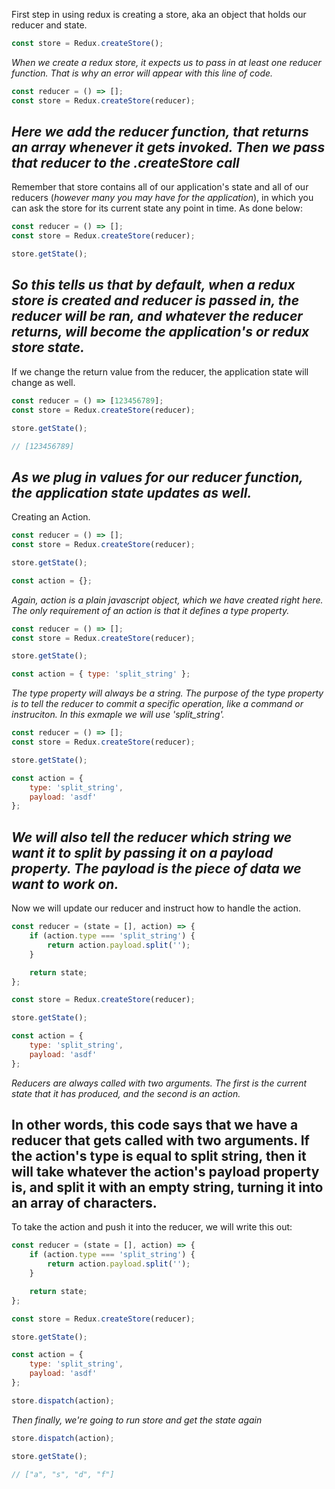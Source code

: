 First step in using redux is creating a store, aka an object that holds our reducer and state.

```javascript
const store = Redux.createStore();
``` 
*When we create a redux store, it expects us to pass in at least one reducer function. That is why an error will appear with this line of code.*

```javascript
const reducer = () => [];
const store = Redux.createStore(reducer);
```
*Here we add the reducer function, that returns an array whenever it gets invoked. Then we pass that reducer to the .createStore call*
---

Remember that store contains all of our application's state and all of our reducers (*however many you may have for the application*), in which you can ask the store for its current state any point in time. As done below:
```javascript
const reducer = () => [];
const store = Redux.createStore(reducer);

store.getState();
```
*So this tells us that by default, when a redux store is created and reducer is passed in, the reducer will be ran, and whatever the reducer returns, will become the application's or redux store state.*
---

If we change the return value from the reducer, the application state will change as well.
```javascript
const reducer = () => [123456789];
const store = Redux.createStore(reducer);

store.getState();

// [123456789]
```
*As we plug in values for our reducer function, the application state updates as well.*
---

Creating an Action.
```javascript
const reducer = () => [];
const store = Redux.createStore(reducer);

store.getState();

const action = {};
```
*Again, action is a plain javascript object, which we have created right here. The only requirement of an action is that it defines a type property.*

```javascript
const reducer = () => [];
const store = Redux.createStore(reducer);

store.getState();

const action = { type: 'split_string' };
```
*The type property will always be a string. The purpose of the type property is to tell the reducer to commit a specific operation, like a command or instruciton. In this exmaple we will use 'split_string'.*

```javascript
const reducer = () => [];
const store = Redux.createStore(reducer);

store.getState();

const action = { 
    type: 'split_string', 
    payload: 'asdf' 
};
```
*We will also tell the reducer which string we want it to split by passing it on a payload property. The payload is the piece of data we want to work on.*
---

Now we will update our reducer and instruct how to handle the action.
```javascript
const reducer = (state = [], action) => {
    if (action.type === 'split_string') {
        return action.payload.split('');
    }

    return state;
};

const store = Redux.createStore(reducer);

store.getState();

const action = { 
    type: 'split_string', 
    payload: 'asdf' 
};
```
*Reducers are always called with two arguments. The first is the current state that it has produced, and the second is an action.*  

In other words, this code says that we have a reducer that gets called with two arguments. If the action's type is equal to split string, then it will take whatever the action's payload property is, and split it with an empty string, turning it into an array of characters.
---

To take the action and push it into the reducer, we will write this out:

```javascript
const reducer = (state = [], action) => {
    if (action.type === 'split_string') {
        return action.payload.split('');
    }

    return state;
};

const store = Redux.createStore(reducer);

store.getState();

const action = { 
    type: 'split_string', 
    payload: 'asdf' 
};

store.dispatch(action);
```

*Then finally, we're going to run store and get the state again*

```javascript
store.dispatch(action);

store.getState();

// ["a", "s", "d", "f"]
```